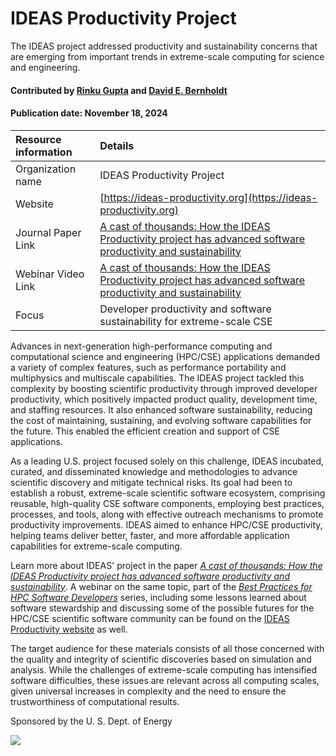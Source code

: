 # IDEAS Productivity Project
<!-- deck text start --> 
The IDEAS project addressed productivity and sustainability concerns that are emerging from important trends in extreme-scale computing for science and engineering.
<!-- deck text end --> 

#### Contributed by [Rinku Gupta](http://github.com/rinkug) and [David E. Bernholdt](http://github.com/bernhold) 
#### Publication date: November 18, 2024

Resource information | Details 
:--- | :--- 
Organization name  | IDEAS  Productivity Project
Website  | [https://ideas-productivity.org](https://ideas-productivity.org)
Journal Paper Link| [A cast of thousands: How the IDEAS Productivity project has advanced software productivity and sustainability](https://doi.org/10.1109/MCSE.2024.3383799)
Webinar Video Link | [A cast of thousands: How the IDEAS Productivity project has advanced software productivity and sustainability](https://ideas-productivity.org/events/hpcbp-080-ideas)
Focus | Developer productivity and software sustainability for extreme-scale CSE

Advances in next-generation high-performance computing and computational science and engineering (HPC/CSE) applications demanded a variety of complex features, such as performance portability and multiphysics and multiscale capabilities. 
The IDEAS project tackled this complexity by boosting scientific productivity through improved developer productivity, which positively impacted product quality, development time, and staffing resources. 
It also enhanced software sustainability, reducing the cost of maintaining, sustaining, and evolving software capabilities for the future. 
This enabled the efficient creation and support of CSE applications.

As a leading U.S. project focused solely on this challenge, IDEAS incubated, curated, and disseminated knowledge and methodologies to advance scientific discovery and mitigate technical risks. 
Its goal had been to establish a robust, extreme-scale scientific software ecosystem, comprising reusable, high-quality CSE software components, employing best practices, processes, and tools, along with effective outreach mechanisms to promote productivity improvements. 
IDEAS aimed to enhance HPC/CSE productivity, helping teams deliver better, faster, and more affordable application capabilities for extreme-scale computing.

Learn more about IDEAS' project in the paper *[A cast of thousands: How the IDEAS Productivity project has advanced software productivity and sustainability](https://doi.org/10.1109/MCSE.2024.3383799)*. 
A webinar on the same topic, part of the *[Best Practices for HPC Software Developers](https://ideas-productivity.org/resources/series/hpc-best-practices-webinars/)* series, including some lessons learned about software stewardship and discussing some of the possible futures for the HPC/CSE scientific software community can be found on the [IDEAS Productivity website](https://ideas-productivity.org/events/hpcbp-080-ideas) as well.

The target audience for these materials consists of all those concerned with the quality and integrity of scientific discoveries based on simulation and analysis. While the challenges of extreme-scale computing has intensified software difficulties, these issues are relevant across all computing scales, given universal increases in complexity and the need to ensure the trustworthiness of computational results.

Sponsored by the U. S. Dept. of Energy

<img src='../images/IDEAS_logo_small.png' class='logo' />


<!---
Publish: yes
Topics: Projects and organizations
Pinned: no
--->
